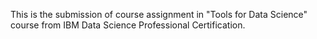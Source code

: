 This is the submission of course assignment in "Tools for Data Science" course from IBM Data Science Professional Certification.

